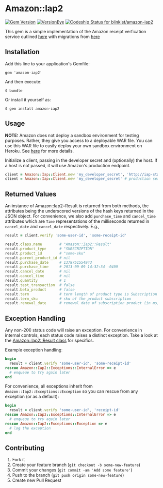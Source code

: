 # Amazon::Iap2

[![Gem Version](https://badge.fury.io/rb/amazon-iap2.svg)](http://badge.fury.io/rb/amazon-iap2)
[![VersionEye](http://www.versioneye.com/user/projects/5432726a84981fcf7300003b/badge.svg?style=flat)](http://www.versioneye.com/user/projects/5432726a84981fcf7300003b)
[![Codeship Status for blinkist/amazon-iap2](https://www.codeship.io/projects/e6c868f0-2f7e-0132-4314-02ba1e9dff5b/status)](https://www.codeship.io/projects/39519)

This gem is a simple implementation of the Amazon receipt verfication service outlined
[here](https://developer.amazon.com/sdk/in-app-purchasing/documentation/rvs.html) with migrations from [here](https://developer.amazon.com/public/apis/earn/in-app-purchasing/docs-v2/verifying-receipts-in-iap-2.0)


## Installation

Add this line to your application's Gemfile:

    gem 'amazon-iap2'

And then execute:

    $ bundle

Or install it yourself as:

    $ gem install amazon-iap2

## Usage

**NOTE:** Amazon does not deploy a sandbox environment for testing purposes.  Rather,
they give you access to a deployable WAR file.  You can use this WAR file to easily deploy your
own sandbox environment on Heroku.  See [here](https://devcenter.heroku.com/articles/war-deployment#command-line)
for more details.

Initialize a client, passing in the developer secret and (optionally) the host.  If a host is not
passed, it will use Amazon's production endpoint.

```ruby
client = Amazon::Iap::Client.new 'my_developer_secret', 'http://iap-staging.domain.com' # staging server
client = Amazon::Iap::Client.new 'my_developer_secret' # production server
```


## Returned Values

An instance of Amazon::Iap2::Result is returned from both methods, the attributes being the underscored versions
of the hash keys returned in the JSON object.  For convenience, we also add `purchase_time` and `cancel_time` attributes
which are `Time` representations of the milliseconds returned in `cancel_date` and `cancel_date` respectively.  E.g.,

```ruby
result = client.verify 'some-user-id', 'some-receipt-id'

result.class.name        # "Amazon::Iap2::Result"
result.product_type      # "SUBSCRIPTION"
result.product_id        # "some-sku"
result.parent_product_id # nil
result.purchase_date     # 1378751554943
result.purchase_time     # 2013-09-09 14:32:34 -0400 
result.cancel_date       # nil
result.cancel_time       # nil
result.quantity          # 1
result.test_transaction  # false
result.beta_product      # false
result.term              # term length of product type is Subscription e.g"1 YEAR" 
result.term_sku          # sku of the product subscription 
result.renewal_date      # renewal date of subscription product (in ms)
```

## Exception Handling

Any non-200 status code will raise an exception.  For convenience in internal controls, each status code raises
a distinct exception.  Take a look at the [Amazon::Iap2::Result class](lib/amazon/iap2/result.rb) for specifics.

Example exception handling:

```ruby
begin
  result = client.verify 'some-user-id', 'some-receipt-id'
rescue Amazon::Iap2::Exceptions::InternalError => e
  # enqueue to try again later
end
```

For convenience, all exceptions inherit from `Amazon::Iap2::Exceptions::Exception` so you can rescue from
any exception (or as a default):

```ruby
begin
  result = client.verify 'some-user-id', 'receipt-id'
rescue Amazon::Iap2::Exceptions::InternalError => e
  # enqueue to try again later
rescue Amazon::Iap2::Exceptions::Exception => e
  # log the exception
end
```

## Contributing

1. Fork it
2. Create your feature branch (`git checkout -b some-new-feature`)
3. Commit your changes (`git commit -am 'Add some feature'`)
4. Push to the branch (`git push origin some-new-feature`)
5. Create new Pull Request
